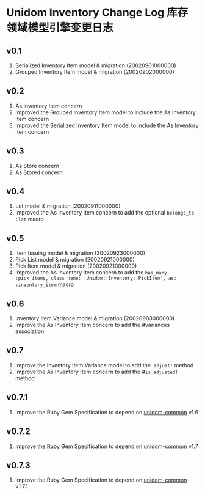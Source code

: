 # Unidom Inventory Change Log 库存领域模型引擎变更日志

## v0.1
1. Serialized Inventory Item model & migration (20020901000000)
2. Grouped Inventory Item model & migration (20020902000000)

## v0.2
1. As Inventory Item concern
2. Improved the Grouped Inventory Item model to include the As Inventory Item concern
3. Improved the Serialized Inventory Item model to include the As Inventory Item concern

## v0.3
1. As Store concern
2. As Stored concern

## v0.4
1. Lot model & migration (20020911000000)
2. Improved the As Inventory Item concern to add the optional ``belongs_to :lot`` macro

## v0.5
1. Item Issuing model & migration (20020923000000)
2. Pick List model & migration (20020921000000)
3. Pick Item model & migration (20020921000000)
4. Improved the As Inventory Item concern to add the ``has_many :pick_items, class_name: 'Unidom::Inventory::PickItem', as: :inventory_item`` macro

## v0.6
1. Inventory Item Variance model & migration (20020903000000)
2. Improve the As Inventory Item concern to add the #variances association

## v0.7
1. Improve the Inventory Item Variance model to add the .``adjust!`` method
2. Improve the As Inventory Item concern to add the #``is_adjusted!`` method

## v0.7.1
1. Improve the Ruby Gem Specification to depend on [unidom-common](https://github.com/topbitdu/unidom-common) v1.6

## v0.7.2
1. Improve the Ruby Gem Specification to depend on [unidom-common](https://github.com/topbitdu/unidom-common) v1.7

## v0.7.3
1. Improve the Ruby Gem Specification to depend on [unidom-common](https://github.com/topbitdu/unidom-common) v1.7.1
